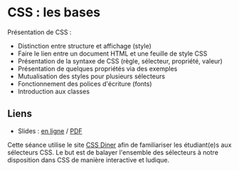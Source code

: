 # CSS : les bases

Présentation de CSS : 

* Distinction entre structure et affichage (style)
* Faire le lien entre un document HTML et une feuille de style CSS
* Présentation de la syntaxe de CSS (règle, sélecteur, propriété, valeur)
* Présentation de quelques propriétés via des exemples
* Mutualisation des styles pour plusieurs sélecteurs
* Fonctionnement des polices d'écriture (fonts)
* Introduction aux classes

## Liens

* Slides : [en ligne](https://slides.com/drazik/cdin-introduction/#/) / [PDF](css-bases.pdf)

Cette séance utilise le site [CSS Diner](https://flukeout.github.io/) afin de
familiariser les étudiant(e)s aux sélecteurs CSS. Le but est de balayer l'ensemble
des sélecteurs à notre disposition dans CSS de manière interactive et ludique.
